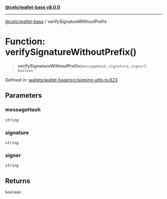 [**@celo/wallet-base v8.0.0**](../README.md)

***

[@celo/wallet-base](../README.md) / verifySignatureWithoutPrefix

# Function: verifySignatureWithoutPrefix()

> **verifySignatureWithoutPrefix**(`messageHash`, `signature`, `signer`): `boolean`

Defined in: [wallets/wallet-base/src/signing-utils.ts:823](https://github.com/celo-org/developer-tooling/blob/master/packages/sdk/wallets/wallet-base/src/signing-utils.ts#L823)

## Parameters

### messageHash

`string`

### signature

`string`

### signer

`string`

## Returns

`boolean`
